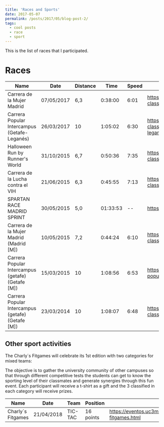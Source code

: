 ```yaml
---
title: 'Races and Sports'
date: 2017-05-07
permalink: /posts/2017/05/blog-post-2/
tags:
  - cool posts
  - race
  - sport
---
```


This is the list of races that I participated.

Races
======



|	Name	|	Date	|	Distance	|	Time	|	Speed	|	Link	|
|	--------------------------------------------------------------	|	--------------------------------------------------------------	|	--------------------------------------------------------------	|	--------------------------------------------------------------	|	--------------------------------------------------------------	|	--------------------------------------------------------------	|
|	Carrera de la Mujer Madrid	|	07/05/2017	|	6,3	|	0:38:00	|	6:01	|	https://runedia.mundodeportivo.com/cursa-class/20172685/carrera-de-la-mujer-madrid/	|
|	Carrera Popular Intercampus (Getafe-Leganés)	|	26/03/2017	|	10	|	1:05:02	|	6:30	|	https://runedia.mundodeportivo.com/cursa-class/201712435/carrera-popular-intercampus-getafe-leganes-10km/	|
|	Halloween Run by Runner's World	|	31/10/2015	|	6,7	|	0:50:36	|	7:35	|	https://runedia.mundodeportivo.com/cursa-class/201525862/halloween-run-by-runners-world/	|
|	Carrera de la Lucha contra el VIH 	|	21/06/2015	|	6,3	|	0:45:55	|	7:13	|	https://runedia.mundodeportivo.com/cursa-class/20152732/carrera-de-la-lucha-contra-el-vih/	|
|	SPARTAN RACE MADRID SPRINT			|	30/05/2015	| 5,0 | 01:33:53 | -- | https://my.trumin.com/results/546b8827ebb292511dfcb8ed |
|	Carrera de la Mujer Madrid (Madrid [M])	|	10/05/2015	|	7,2	|	0:44:24	|	6:10	|	https://runedia.mundodeportivo.com/cursa-class/20152685/carrera-de-la-mujer-madrid/	|
|	Carrera Popular Intercampus (getafe) (Getafe [M])	|	15/03/2015	|	10	|	1:08:56	|	6:53	|	https://runedia.mundodeportivo.com/carrera/carrera-popular-intercampus-getafe-2015/201511077/	|
|	Carrera Popular Intercampus (getafe) (Getafe [M])	|	23/03/2014	|	10	|	1:08:07	|	6:48	|	https://runedia.mundodeportivo.com/cursa-class/201410545/carrera-popular-intercampus-getafe/	|


Other sport activities
-------------------------
The Charly´s Fitgames will celebrate its 1st edition with two categories for mixed teams:

The objective is to gather the university community of other campuses so that through different competitive tests the students can get to know the sporting level of their classmates and generate synergies through this fun event.
Each participant will receive a t-shirt as a gift and the 3 classified in each category will receive prizes.

|Name| Date| Team | Position| Link|
|------|-----|------|--------|-----|
| Charly´s Fitgames | 21/04/2018 | TIC-TAC | 16 points| https://eventos.uc3m.es/18916/detail/charlys-fitgames.html |
